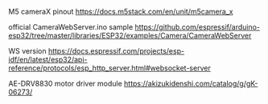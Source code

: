 M5 cameraX pinout
https://docs.m5stack.com/en/unit/m5camera_x

official CameraWebServer.ino sample
https://github.com/espressif/arduino-esp32/tree/master/libraries/ESP32/examples/Camera/CameraWebServer

WS version
https://docs.espressif.com/projects/esp-idf/en/latest/esp32/api-reference/protocols/esp_http_server.html#websocket-server

AE-DRV8830 motor driver module
https://akizukidenshi.com/catalog/g/gK-06273/